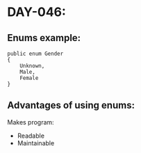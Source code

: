 # DAY-046:

## Enums example:

```
public enum Gender 
{
    Unknown,
    Male,
    Female
}
```

## Advantages of using enums:

Makes program:
- Readable
- Maintainable